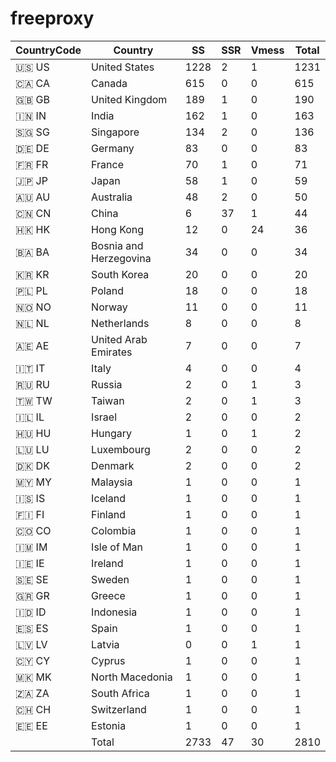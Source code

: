 # freeproxy

|CountryCode|Country|SS|SSR|Vmess|Total|
|  ----  | ----  |  ----  | ----  |  ----  | ----  |
|🇺🇸 US|United States|1228|2|1|1231|
|🇨🇦 CA|Canada|615|0|0|615|
|🇬🇧 GB|United Kingdom|189|1|0|190|
|🇮🇳 IN|India|162|1|0|163|
|🇸🇬 SG|Singapore|134|2|0|136|
|🇩🇪 DE|Germany|83|0|0|83|
|🇫🇷 FR|France|70|1|0|71|
|🇯🇵 JP|Japan|58|1|0|59|
|🇦🇺 AU|Australia|48|2|0|50|
|🇨🇳 CN|China|6|37|1|44|
|🇭🇰 HK|Hong Kong|12|0|24|36|
|🇧🇦 BA|Bosnia and Herzegovina|34|0|0|34|
|🇰🇷 KR|South Korea|20|0|0|20|
|🇵🇱 PL|Poland|18|0|0|18|
|🇳🇴 NO|Norway|11|0|0|11|
|🇳🇱 NL|Netherlands|8|0|0|8|
|🇦🇪 AE|United Arab Emirates|7|0|0|7|
|🇮🇹 IT|Italy|4|0|0|4|
|🇷🇺 RU|Russia|2|0|1|3|
|🇹🇼 TW|Taiwan|2|0|1|3|
|🇮🇱 IL|Israel|2|0|0|2|
|🇭🇺 HU|Hungary|1|0|1|2|
|🇱🇺 LU|Luxembourg|2|0|0|2|
|🇩🇰 DK|Denmark|2|0|0|2|
|🇲🇾 MY|Malaysia|1|0|0|1|
|🇮🇸 IS|Iceland|1|0|0|1|
|🇫🇮 FI|Finland|1|0|0|1|
|🇨🇴 CO|Colombia|1|0|0|1|
|🇮🇲 IM|Isle of Man|1|0|0|1|
|🇮🇪 IE|Ireland|1|0|0|1|
|🇸🇪 SE|Sweden|1|0|0|1|
|🇬🇷 GR|Greece|1|0|0|1|
|🇮🇩 ID|Indonesia|1|0|0|1|
|🇪🇸 ES|Spain|1|0|0|1|
|🇱🇻 LV|Latvia|0|0|1|1|
|🇨🇾 CY|Cyprus|1|0|0|1|
|🇲🇰 MK|North Macedonia|1|0|0|1|
|🇿🇦 ZA|South Africa|1|0|0|1|
|🇨🇭 CH|Switzerland|1|0|0|1|
|🇪🇪 EE|Estonia|1|0|0|1|
||Total|2733|47|30|2810|
